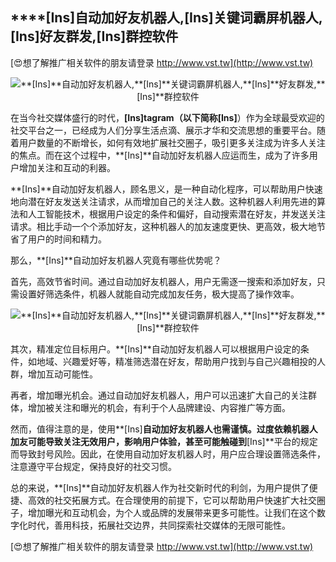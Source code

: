 ## ****[Ins]**自动加好友机器人,**[Ins]**关键词霸屏机器人,**[Ins]**好友群发,**[Ins]**群控软件**

[😍想了解推广相关软件的朋友请登录 http://www.vst.tw](http://www.vst.tw)

 <center><img src="https://vst.tw/MP4/tuiguang/png/5.png" alt="**[Ins]**自动加好友机器人,**[Ins]**关键词霸屏机器人,**[Ins]**好友群发,**[Ins]**群控软件"></center>

在当今社交媒体盛行的时代，**[Ins]**tagram（以下简称**[Ins]**）作为全球最受欢迎的社交平台之一，已经成为人们分享生活点滴、展示才华和交流思想的重要平台。随着用户数量的不断增长，如何有效地扩展社交圈子，吸引更多关注成为许多人关注的焦点。而在这个过程中，**[Ins]**自动加好友机器人应运而生，成为了许多用户增加关注和互动的利器。

**[Ins]**自动加好友机器人，顾名思义，是一种自动化程序，可以帮助用户快速地向潜在好友发送关注请求，从而增加自己的关注人数。这种机器人利用先进的算法和人工智能技术，根据用户设定的条件和偏好，自动搜索潜在好友，并发送关注请求。相比手动一个个添加好友，这种机器人的加友速度更快、更高效，极大地节省了用户的时间和精力。

那么，**[Ins]**自动加好友机器人究竟有哪些优势呢？

首先，高效节省时间。通过自动加好友机器人，用户无需逐一搜索和添加好友，只需设置好筛选条件，机器人就能自动完成加友任务，极大提高了操作效率。

 <center><img src="https://vst.tw/MP4/tuiguang/png/1.png" alt="**[Ins]**自动加好友机器人,**[Ins]**关键词霸屏机器人,**[Ins]**好友群发,**[Ins]**群控软件"></center>

其次，精准定位目标用户。**[Ins]**自动加好友机器人可以根据用户设定的条件，如地域、兴趣爱好等，精准筛选潜在好友，帮助用户找到与自己兴趣相投的人群，增加互动可能性。

再者，增加曝光机会。通过自动加好友机器人，用户可以迅速扩大自己的关注群体，增加被关注和曝光的机会，有利于个人品牌建设、内容推广等方面。

然而，值得注意的是，使用**[Ins]**自动加好友机器人也需谨慎。过度依赖机器人加友可能导致关注无效用户，影响用户体验，甚至可能触碰到**[Ins]**平台的规定而导致封号风险。因此，在使用自动加好友机器人时，用户应合理设置筛选条件，注意遵守平台规定，保持良好的社交习惯。

总的来说，**[Ins]**自动加好友机器人作为社交新时代的利剑，为用户提供了便捷、高效的社交拓展方式。在合理使用的前提下，它可以帮助用户快速扩大社交圈子，增加曝光和互动机会，为个人或品牌的发展带来更多可能性。让我们在这个数字化时代，善用科技，拓展社交边界，共同探索社交媒体的无限可能性。

[😍想了解推广相关软件的朋友请登录 http://www.vst.tw](http://www.vst.tw)



